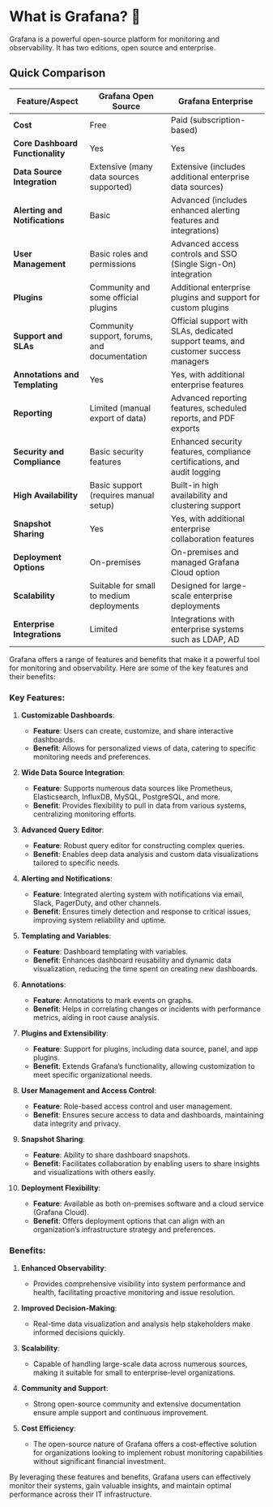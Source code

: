 
# What is Grafana? 🤔
Grafana is a powerful open-source platform for monitoring and observability. It has two editions, open source and enterprise.

## Quick Comparison

| Feature/Aspect                      | Grafana Open Source                     | Grafana Enterprise                      |
|-------------------------------------|-----------------------------------------|-----------------------------------------|
| **Cost**                            | Free                                    | Paid (subscription-based)               |
| **Core Dashboard Functionality**    | Yes                                     | Yes                                     |
| **Data Source Integration**         | Extensive (many data sources supported) | Extensive (includes additional enterprise data sources) |
| **Alerting and Notifications**      | Basic                                   | Advanced (includes enhanced alerting features and integrations) |
| **User Management**                 | Basic roles and permissions             | Advanced access controls and SSO (Single Sign-On) integration |
| **Plugins**                         | Community and some official plugins     | Additional enterprise plugins and support for custom plugins |
| **Support and SLAs**                | Community support, forums, and documentation | Official support with SLAs, dedicated support teams, and customer success managers |
| **Annotations and Templating**      | Yes                                     | Yes, with additional enterprise features |
| **Reporting**                       | Limited (manual export of data)         | Advanced reporting features, scheduled reports, and PDF exports |
| **Security and Compliance**         | Basic security features                 | Enhanced security features, compliance certifications, and audit logging |
| **High Availability**               | Basic support (requires manual setup)   | Built-in high availability and clustering support |
| **Snapshot Sharing**                | Yes                                     | Yes, with additional enterprise collaboration features |
| **Deployment Options**              | On-premises                             | On-premises and managed Grafana Cloud option |
| **Scalability**                     | Suitable for small to medium deployments | Designed for large-scale enterprise deployments |
| **Enterprise Integrations**         | Limited                                 | Integrations with enterprise systems such as LDAP, AD |



Grafana offers a range of features and benefits that make it a powerful tool for monitoring and observability. Here are some of the key features and their benefits:

### Key Features:

1. **Customizable Dashboards**:
   - **Feature**: Users can create, customize, and share interactive dashboards.
   - **Benefit**: Allows for personalized views of data, catering to specific monitoring needs and preferences.

2. **Wide Data Source Integration**:
   - **Feature**: Supports numerous data sources like Prometheus, Elasticsearch, InfluxDB, MySQL, PostgreSQL, and more.
   - **Benefit**: Provides flexibility to pull in data from various systems, centralizing monitoring efforts.

3. **Advanced Query Editor**:
   - **Feature**: Robust query editor for constructing complex queries.
   - **Benefit**: Enables deep data analysis and custom data visualizations tailored to specific needs.

4. **Alerting and Notifications**:
   - **Feature**: Integrated alerting system with notifications via email, Slack, PagerDuty, and other channels.
   - **Benefit**: Ensures timely detection and response to critical issues, improving system reliability and uptime.

5. **Templating and Variables**:
   - **Feature**: Dashboard templating with variables.
   - **Benefit**: Enhances dashboard reusability and dynamic data visualization, reducing the time spent on creating new dashboards.

6. **Annotations**:
   - **Feature**: Annotations to mark events on graphs.
   - **Benefit**: Helps in correlating changes or incidents with performance metrics, aiding in root cause analysis.

7. **Plugins and Extensibility**:
   - **Feature**: Support for plugins, including data source, panel, and app plugins.
   - **Benefit**: Extends Grafana’s functionality, allowing customization to meet specific organizational needs.

8. **User Management and Access Control**:
   - **Feature**: Role-based access control and user management.
   - **Benefit**: Ensures secure access to data and dashboards, maintaining data integrity and privacy.

9. **Snapshot Sharing**:
   - **Feature**: Ability to share dashboard snapshots.
   - **Benefit**: Facilitates collaboration by enabling users to share insights and visualizations with others easily.

10. **Deployment Flexibility**:
    - **Feature**: Available as both on-premises software and a cloud service (Grafana Cloud).
    - **Benefit**: Offers deployment options that can align with an organization’s infrastructure strategy and preferences.

### Benefits:

1. **Enhanced Observability**:
   - Provides comprehensive visibility into system performance and health, facilitating proactive monitoring and issue resolution.

2. **Improved Decision-Making**:
   - Real-time data visualization and analysis help stakeholders make informed decisions quickly.

3. **Scalability**:
   - Capable of handling large-scale data across numerous sources, making it suitable for small to enterprise-level organizations.

4. **Community and Support**:
   - Strong open-source community and extensive documentation ensure ample support and continuous improvement.

5. **Cost Efficiency**:
   - The open-source nature of Grafana offers a cost-effective solution for organizations looking to implement robust monitoring capabilities without significant financial investment.

By leveraging these features and benefits, Grafana users can effectively monitor their systems, gain valuable insights, and maintain optimal performance across their IT infrastructure.
